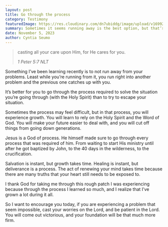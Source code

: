 ```yaml
---
layout: post
title: Go through the process
category: Testimony
featuredImage: https://res.cloudinary.com/dn7ubiddg/image/upload/v1699240867/blog/IMG_1790.jpg
summary: Sometimes it seems running away is the best option, but that’s rarely the case.
date: November 5, 2023
author: Cyntia Seumo
---
```

<blockquote> 
<p>casting all your care upon Him, for He cares for you.</p>
<cite> 1 Peter 5:7 NLT </cite>
</blockquote>

Something I’ve been learning recently is to not run away from your problems. Least while you’re running from it, you run right into another problem and the previous one catches up with you.

It’s better for you to go through the process required to solve the situation you’re going through (with the Holy Spirit) than to try to escape your situation.

Sometimes the process may feel difficult, but in that process, you will experience growth. You will learn to rely on the Holy Spirit and the Word of God. You will make your future easier to deal with, and you will cut off things from going down generations.

Jesus is a God of process. He himself made sure to go through every process that was required of him. From waiting to start His ministry until after he got baptized by John, to the 40 days in the wilderness, to the crucification.

Salvation is instant, but growth takes time. Healing is instant, but deliverance is a process. The act of renewing your mind takes time because there are many truths that your heart still needs to be exposed to.

I thank God for taking me through this rough patch I was experiencing because through the process I learned so much, and I realize that I’ve grown a lot during it all.

So I want to encourage you today, if you are experiencing a problem that seem impossible, cast your worries on the Lord, and be patient in the Lord. You will come out victorious, and your foundation will be that much more firm.